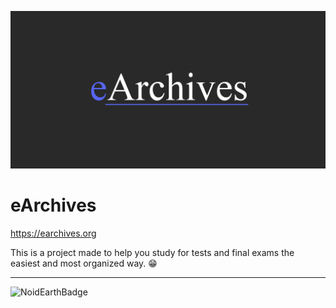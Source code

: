![eArchives Banner](/branding/banner.png)
# eArchives
https://earchives.org

This is a project made to help you study for tests and final exams the easiest and most organized way. 😁

---
![NoidEarthBadge](https://i.imgur.com/26e5uy0.png)
